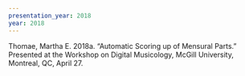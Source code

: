 ```yaml
---
presentation_year: 2018
year: 2018
---
```


Thomae, Martha E. 2018a. “Automatic Scoring up of Mensural Parts.” Presented at the Workshop on Digital Musicology, McGill University, Montreal, QC, April 27.
